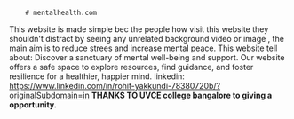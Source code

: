         # mentalhealth.com
This website is made simple bec the people how visit this website they shouldn't distract by seeing any unrelated background video or image , the main aim is to reduce strees and increase mental peace.
This website tell about: Discover a sanctuary of mental well-being and support. Our website offers a safe space to explore resources, find guidance, and foster resilience for a healthier, happier mind. 
linkedin: https://www.linkedin.com/in/rohit-yakkundi-78380720b/?originalSubdomain=in
**THANKS TO UVCE college bangalore to giving a opportunity.**
